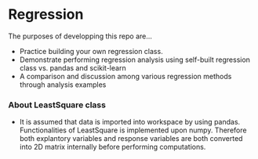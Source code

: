 # Regression
The purposes of developping this repo are...
* Practice building your own regression class.
* Demonstrate performing regression analysis using self-built regression class vs. pandas and scikit-learn
* A comparison and discussion among various regression methods through analysis examples

### About LeastSquare class
* It is assumed that data is imported into workspace by using pandas. Functionalities of LeastSquare is implemented upon numpy. Therefore both explantory variables and response variables are both converted into 2D matrix internally before performing computations.
